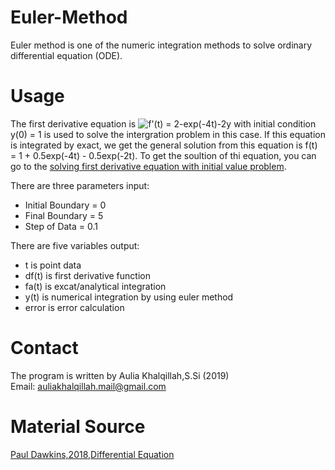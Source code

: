 # Euler-Method
Euler method is one of the numeric integration methods to solve ordinary differential equation (ODE).
# Usage
The first derivative equation is ![f'(t) = 2-exp(-4t)-2y](https://i.upmath.me/svg/f'(t)%20%3D%202-exp%5E%7B-4t%7D-2y) with initial condition y(0) = 1 is used to solve the intergration problem in this case. If this equation is integrated by exact, we get the general solution from this equation is f(t) = 1 + 0.5exp(-4t) - 0.5exp(-2t). To get the soultion of thi equation, you can go to the [solving first derivative equation with initial value problem](https://sharing.auliakhalqillah.com/2020/04/04/solving-first-derivative-equation/).

There are three parameters input:
  - Initial Boundary = 0
  - Final Boundary = 5
  - Step of Data = 0.1
 
There are five variables output:
  - t is point data
  - df(t) is first derivative function 
  - fa(t) is excat/analytical integration
  - y(t) is numerical integration by using euler method
  - error is error calculation 
# Contact
The program is written by Aulia Khalqillah,S.Si (2019)<br>
Email: auliakhalqillah.mail@gmail.com
# Material Source
[Paul Dawkins,2018,Differential Equation](http://tutorial.math.lamar.edu/Classes/DE/EulersMethod.aspx)
